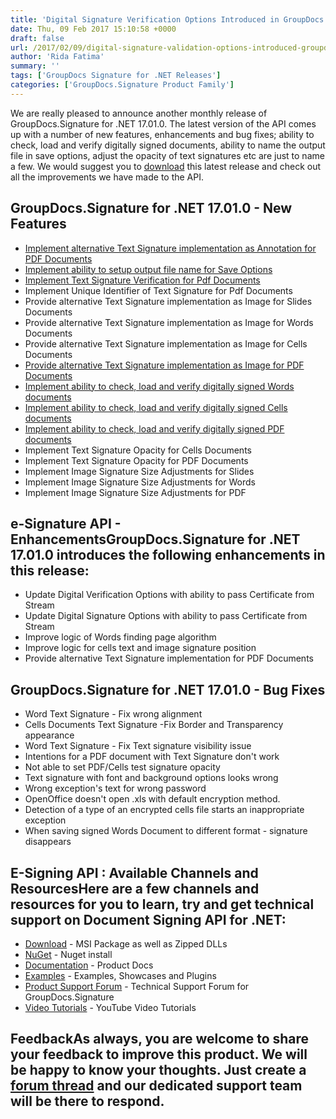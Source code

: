 ```yaml
---
title: 'Digital Signature Verification Options Introduced in GroupDocs.Signature for .NET 17.01.0'
date: Thu, 09 Feb 2017 15:10:58 +0000
draft: false
url: /2017/02/09/digital-signature-validation-options-introduced-groupdocs.signature-.net-17.01.0/
author: 'Rida Fatima'
summary: ''
tags: ['GroupDocs Signature for .NET Releases']
categories: ['GroupDocs.Signature Product Family']
---
```


We are really pleased to announce another monthly release of GroupDocs.Signature for .NET 17.01.0. The latest version of the API comes up with a number of new features, enhancements and bug fixes; ability to check, load and verify digitally signed documents, ability to name the output file in save options, adjust the opacity of text signatures etc are just to name a few. We would suggest you to [download](https://downloads.groupdocs.com/signature/net/new-releases/groupdocs.signature-for-.net-17.1.0/) this latest release and check out all the improvements we have made to the API.

## GroupDocs.Signature for .NET 17.01.0 - New Features

*   [Implement alternative Text Signature implementation as Annotation for PDF Documents](https://docs.groupdocs.com/signature/net)
*   [Implement ability to setup output file name for Save Options](https://docs.groupdocs.com/signature/net)
*   [Implement Text Signature Verification for Pdf Documents](https://docs.groupdocs.com/signature/net)
*   Implement Unique Identifier of Text Signature for Pdf Documents
*   Provide alternative Text Signature implementation as Image for Slides Documents
*   Provide alternative Text Signature implementation as Image for Words Documents
*   Provide alternative Text Signature implementation as Image for Cells Documents
*   [Provide alternative Text Signature implementation as Image for PDF Documents](https://docs.groupdocs.com/signature/net)
*   [Implement ability to check, load and verify digitally signed Words documents](https://docs.groupdocs.com/signature/net)
*   [Implement ability to check, load and verify digitally signed Cells documents](https://docs.groupdocs.com/signature/net)
*   [Implement ability to check, load and verify digitally signed PDF documents](https://docs.groupdocs.com/signature/net)
*   Implement Text Signature Opacity for Cells Documents
*   Implement Text Signature Opacity for PDF Documents
*   Implement Image Signature Size Adjustments for Slides
*   Implement Image Signature Size Adjustments for Words
*   Implement Image Signature Size Adjustments for PDF

## e-Signature API - EnhancementsGroupDocs.Signature for .NET 17.01.0 introduces the following enhancements in this release:

*   Update Digital Verification Options with ability to pass Certificate from Stream
*   Update Digital Signature Options with ability to pass Certificate from Stream
*   Improve logic of Words finding page algorithm
*   Improve logic for cells text and image signature position
*   Provide alternative Text Signature implementation for PDF Documents

## GroupDocs.Signature for .NET 17.01.0 - Bug Fixes

*   Word Text Signature - Fix wrong alignment
*   Cells Documents Text Signature -Fix Border and Transparency appearance
*   Word Text Signature - Fix Text signature visibility issue
*   Intentions for a PDF document with Text Signature don't work
*   Not able to set PDF/Cells test signature opacity
*   Text signature with font and background options looks wrong
*   Wrong exception's text for wrong password
*   OpenOffice doesn't open .xls with default encryption method.
*   Detection of a type of an encrypted cells file starts an inappropriate exception
*   When saving signed Words Document to different format - signature disappears

## E-Signing API : Available Channels and ResourcesHere are a few channels and resources for you to learn, try and get technical support on **Document Signing API for .NET**:

*   [Download](http://www.groupdocs.com/downloads/signature/net "GroupDocs.Signature for .NET Downloads") - MSI Package as well as Zipped DLLs
*   [NuGet](https://www.nuget.org/packages/groupdocs-signature-dotnet/17.1.0 "GroupDocs.Signature for .NET NuGet") - Nuget install
*   [Documentation](http://groupdocs.com/docs/display/signaturenet/Home "Signing API Documentation") - Product Docs
*   [Examples](https://github.com/groupdocs-signature/GroupDocs.Signature-for.NET "Signing API Examples") - Examples, Showcases and Plugins
*   [Product Support Forum](http://www.groupdocs.com/Community/forums/groupdocs.signature-product-family/6/showforum.aspx "GroupDocs.Signature for .NET Support forum") \- Technical Support Forum for GroupDocs.Signature
*   [Video Tutorials](https://www.youtube.com/channel/UCXfvjjoMbyvpUlzD4A7oBuA "GroupDocs.Signature for .NET tutorials") \- YouTube Video Tutorials

## FeedbackAs always, you are welcome to share your feedback to improve this product. We will be happy to know your thoughts. Just create a [forum thread](http://www.groupdocs.com/Community/forums/groupdocs.signature-product-family/6/showforum.aspx) and our dedicated support team will be there to respond.




